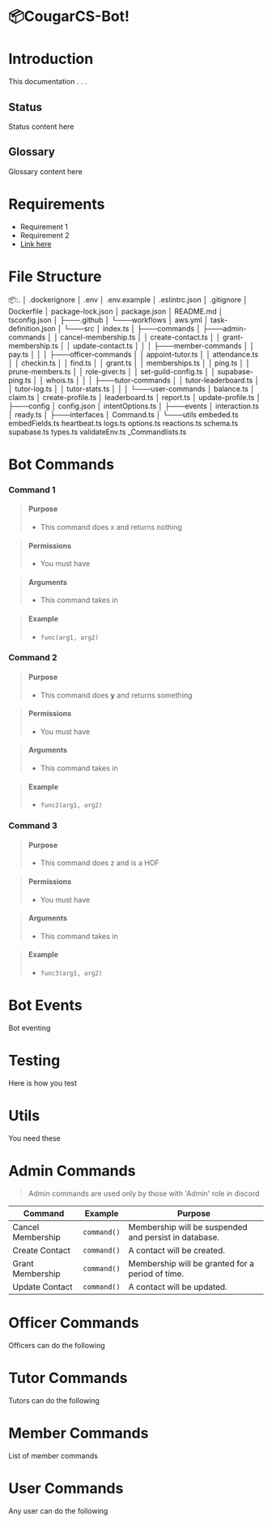 ﻿# 📦CougarCS-Bot!

# Introduction
This documentation . . .

## Status
Status content here

## Glossary
Glossary content here

# Requirements
- Requirement 1
- Requirement 2
- [Link here](https://dummyjson.com/)

# File Structure
📦:.
│   .dockerignore
│   .env
│   .env.example
│   .eslintrc.json
│   .gitignore
│   Dockerfile
│   package-lock.json
│   package.json
│   README.md
│   tsconfig.json
│
├───.github
│   └───workflows
│           aws.yml
│           task-definition.json
│
└───src
    │   index.ts
    │
    ├───commands
    │   ├───admin-commands
    │   │       cancel-membership.ts
    │   │       create-contact.ts
    │   │       grant-membership.ts
    │   │       update-contact.ts
    │   │
    │   ├───member-commands
    │   │       pay.ts
    │   │
    │   ├───officer-commands
    │   │       appoint-tutor.ts
    │   │       attendance.ts
    │   │       checkin.ts
    │   │       find.ts
    │   │       grant.ts
    │   │       memberships.ts
    │   │       ping.ts
    │   │       prune-members.ts
    │   │       role-giver.ts
    │   │       set-guild-config.ts
    │   │       supabase-ping.ts
    │   │       whois.ts
    │   │
    │   ├───tutor-commands
    │   │       tutor-leaderboard.ts
    │   │       tutor-log.ts
    │   │       tutor-stats.ts
    │   │
    │   └───user-commands
    │           balance.ts
    │           claim.ts
    │           create-profile.ts
    │           leaderboard.ts
    │           report.ts
    │           update-profile.ts
    │
    ├───config
    │       config.json
    │       intentOptions.ts
    │
    ├───events
    │       interaction.ts
    │       ready.ts
    │
    ├───interfaces
    │       Command.ts
    │
    └───utils
            embeded.ts
            embedFields.ts
            heartbeat.ts
            logs.ts
            options.ts
            reactions.ts
            schema.ts
            supabase.ts
            types.ts
            validateEnv.ts
            _Commandlists.ts


# Bot Commands

### Command 1
>#### Purpose
>- This command does x and returns nothing

>#### Permissions
>- You must have

>#### Arguments
>- This command takes in

>#### Example
>- ``func(arg1, arg2)``

### Command 2
>#### Purpose
>- This command does **y** and returns something

>#### Permissions
>- You must have

>#### Arguments
>- This command takes in

>#### Example
>- ``func2(arg1, arg2)``

### Command 3
>#### Purpose
>- This command does z and is a HOF

>#### Permissions
>- You must have

>#### Arguments
>- This command takes in 

>#### Example
>- ``func3(arg1, arg2)``

# Bot Events

Bot eventing

# Testing

Here is how you test

# Utils

You need these

# Admin Commands

>Admin commands are used only by those with 'Admin' role in discord

|  Command       |          Example              |Purpose                      |
|----------------|-------------------------------|-----------------------------|
|Cancel Membership|`command()`|Membership will be suspended and persist in database.|
|Create Contact   |`command()`|A contact will be created.|
|Grant Membership |`command()`|Membership will be granted for a period of time.|
|Update Contact   |`command()`|A contact will be updated.|

# Officer Commands
Officers can do the following

# Tutor Commands
Tutors can do the following

# Member Commands
List of member commands

# User Commands
Any user can do the following



